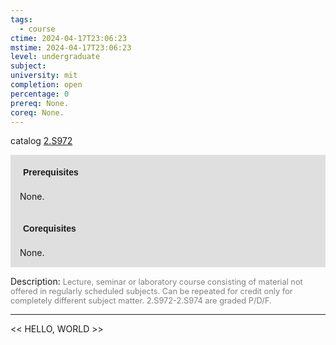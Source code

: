```yaml
---
tags:
  - course
ctime: 2024-04-17T23:06:23
mstime: 2024-04-17T23:06:23
level: undergraduate
subject: 
university: mit
completion: open
percentage: 0
prereq: None.
coreq: None.
---
```


catalog [2.S972](http://student.mit.edu/catalog/m2c.html#2.S972)

<span style="display: block; padding: 15px; background-color: rgb(100, 100, 100, 0.2);"><font id="m_prereq1983_0" style="display: block; font-family: Arial, sans-serif; font-weight: bold; padding: 5px">Prerequisites</font><br><span id="prereq1983_0">None.</span></span>
<span style="display: block; padding: 15px; background-color: rgb(100, 100, 100, 0.2);"><font id="m_coreq1983_0" style="display: block; font-family: Arial, sans-serif; font-weight: bold; padding: 5px">Corequisites</font><br><span id="coreq1983_0">None.</span></span>

<font style="">Description:</font>
<font style="color: grey; font-size: 0.8rem;">Lecture, seminar or laboratory course consisting of material not offered in regularly scheduled subjects. Can be repeated for credit only for completely different subject matter. 2.S972-2.S974 are graded P/D/F.</font>



---

<< HELLO, WORLD >>
